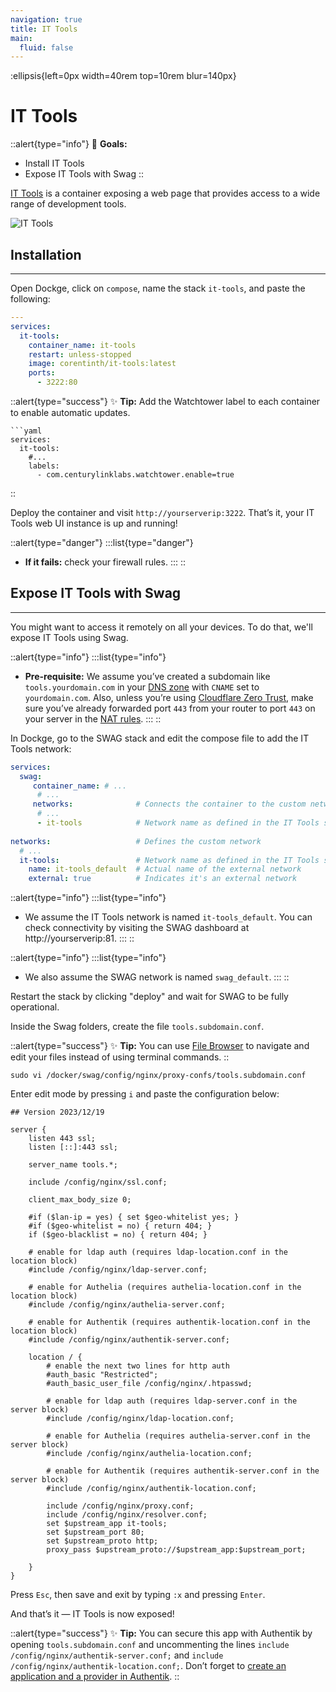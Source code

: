 ```yaml
---
navigation: true
title: IT Tools
main:
  fluid: false
---
```

:ellipsis{left=0px width=40rem top=10rem blur=140px}
# IT Tools

::alert{type="info"}
🎯 __Goals:__
- Install IT Tools
- Expose IT Tools with Swag
::

[IT Tools](https://github.com/CorentinTh/it-tools) is a container exposing a web page that provides access to a wide range of development tools.

![IT Tools](/img/serveex/it-tools.png)

## Installation
---

Open Dockge, click on `compose`, name the stack `it-tools`, and paste the following:

```yaml
---
services:
  it-tools:
    container_name: it-tools
    restart: unless-stopped
    image: corentinth/it-tools:latest
    ports:
      - 3222:80
```

::alert{type="success"}
✨ __Tip:__ Add the Watchtower label to each container to enable automatic updates.

    ```yaml
    services:
      it-tools:
        #...
        labels:
          - com.centurylinklabs.watchtower.enable=true
::

Deploy the container and visit `http://yourserverip:3222`. That’s it, your IT Tools web UI instance is up and running!

::alert{type="danger"}
:::list{type="danger"}
- __If it fails:__ check your firewall rules.
:::
::

## Expose IT Tools with Swag
---
You might want to access it remotely on all your devices. To do that, we'll expose IT Tools using Swag.

::alert{type="info"}
:::list{type="info"}
- __Pre-requisite:__ We assume you’ve created a subdomain like `tools.yourdomain.com` in your [DNS zone](/general/dns) with `CNAME` set to `yourdomain.com`. Also, unless you’re using [Cloudflare Zero Trust](/serveex/security/cloudflare), make sure you’ve already forwarded port `443` from your router to port `443` on your server in the [NAT rules](/general/nat).
:::
::

In Dockge, go to the SWAG stack and edit the compose file to add the IT Tools network:

```yaml
services:
  swag:
     container_name: # ...
      # ...
     networks:              # Connects the container to the custom network 
      # ...           
      - it-tools            # Network name as defined in the IT Tools stack
    
networks:                   # Defines the custom network
  # ...
  it-tools:                 # Network name as defined in the IT Tools stack
    name: it-tools_default  # Actual name of the external network
    external: true          # Indicates it's an external network
```

::alert{type="info"}
:::list{type="info"}
- We assume the IT Tools network is named `it-tools_default`. You can check connectivity by visiting the SWAG dashboard at http://yourserverip:81.
:::
::

::alert{type="info"}
:::list{type="info"}
- We also assume the SWAG network is named `swag_default`.
:::
::

Restart the stack by clicking "deploy" and wait for SWAG to be fully operational.

Inside the Swag folders, create the file `tools.subdomain.conf`.

::alert{type="success"}
✨ __Tip:__ You can use [File Browser](/serveex/files/file-browser) to navigate and edit your files instead of using terminal commands.
::

```shell
sudo vi /docker/swag/config/nginx/proxy-confs/tools.subdomain.conf
```

Enter edit mode by pressing `i` and paste the configuration below:

```nginx
## Version 2023/12/19

server {
    listen 443 ssl;
    listen [::]:443 ssl;

    server_name tools.*;

    include /config/nginx/ssl.conf;

    client_max_body_size 0;

    #if ($lan-ip = yes) { set $geo-whitelist yes; }
    #if ($geo-whitelist = no) { return 404; }
    if ($geo-blacklist = no) { return 404; }

    # enable for ldap auth (requires ldap-location.conf in the location block)
    #include /config/nginx/ldap-server.conf;

    # enable for Authelia (requires authelia-location.conf in the location block)
    #include /config/nginx/authelia-server.conf;

    # enable for Authentik (requires authentik-location.conf in the location block)
    #include /config/nginx/authentik-server.conf;

    location / {
        # enable the next two lines for http auth
        #auth_basic "Restricted";
        #auth_basic_user_file /config/nginx/.htpasswd;

        # enable for ldap auth (requires ldap-server.conf in the server block)
        #include /config/nginx/ldap-location.conf;

        # enable for Authelia (requires authelia-server.conf in the server block)
        #include /config/nginx/authelia-location.conf;

        # enable for Authentik (requires authentik-server.conf in the server block)
        #include /config/nginx/authentik-location.conf;

        include /config/nginx/proxy.conf;
        include /config/nginx/resolver.conf;
        set $upstream_app it-tools;
        set $upstream_port 80;
        set $upstream_proto http;
        proxy_pass $upstream_proto://$upstream_app:$upstream_port;

    }
}
```

Press `Esc`, then save and exit by typing `:x` and pressing `Enter`.

And that’s it — IT Tools is now exposed!

::alert{type="success"}
✨ __Tip:__ You can secure this app with Authentik by opening `tools.subdomain.conf` and uncommenting the lines `include /config/nginx/authentik-server.conf;` and `include /config/nginx/authentik-location.conf;`. Don’t forget to [create an application and a provider in Authentik](/serveex/security/authentik#protecting-an-app-via-reverse-proxy).
::